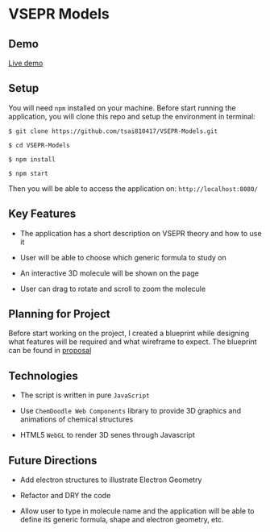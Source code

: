 # VSEPR Models
## Demo
[Live demo](https://vsepr-model.herokuapp.com/)
## Setup
You will need `npm` installed on your machine. Before start running the application, you will clone this repo and setup the environment in terminal:
```command
$ git clone https://github.com/tsai810417/VSEPR-Models.git

$ cd VSEPR-Models

$ npm install

$ npm start
```
Then you will be able to access the application on: `http://localhost:8080/`
## Key Features
* The application has a short description on VSEPR theory and how to use it

* User will be able to choose which generic formula to study on

* An interactive 3D molecule will be shown on the page

* User can drag to rotate and scroll to zoom the molecule

## Planning for Project
Before start working on the project, I created a blueprint while designing what features will be required and what wireframe to expect.
The blueprint can be found in [proposal](https://github.com/tsai810417/VSEPR-Models/blob/master/proposal.md)
## Technologies
* The script is written in pure `JavaScript`

* Use `ChemDoodle Web Components` library to provide 3D graphics and animations of chemical structures

* HTML5 `WebGL` to render 3D senes through Javascript

## Future Directions
* Add electron structures to illustrate Electron Geometry

* Refactor and DRY the code

* Allow user to type in molecule name and the application will be able to define its generic formula, shape and electron geometry, etc.
